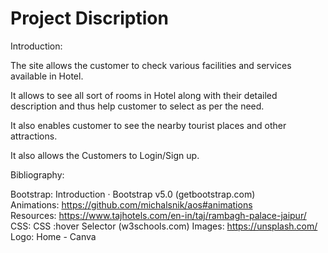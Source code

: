 # Project Discription
Introduction:

The site allows the customer to check various facilities and services available in Hotel.

It allows to see all sort of rooms in Hotel along with their detailed description and thus help customer to select as per the need.

It also enables customer to see the nearby tourist places and other attractions.

It also allows the Customers to Login/Sign up.

Bibliography:

Bootstrap: Introduction · Bootstrap v5.0 (getbootstrap.com)
Animations: https://github.com/michalsnik/aos#animations
Resources: https://www.tajhotels.com/en-in/taj/rambagh-palace-jaipur/
CSS: CSS :hover Selector (w3schools.com)
Images: https://unsplash.com/
Logo: Home - Canva
